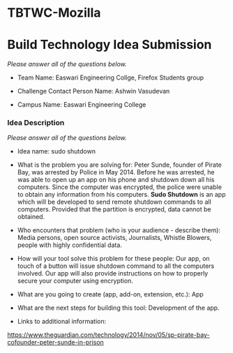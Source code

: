 # TBTWC-Mozilla
# Build Technology Idea Submission
*Please answer all of the questions below.*
* Team Name: Easwari Engineering Collge, Firefox Students group

* Challenge Contact Person Name: Ashwin Vasudevan
* Campus Name: Easwari Engineering College

### Idea Description
*Please answer all of the questions below.*

* Idea name: sudo shutdown

* What is the problem you are solving for:  Peter Sunde, founder of Pirate Bay, was arrested by Police in May 2014. Before he was arrested, he was able to open up an app on his phone and shutdown down all his computers. Since the computer was encrypted, the police were unable to obtain any information from his computers. **Sudo Shutdown** is an app which will be developed to send remote shutdown commands to all computers. Provided that the partition is encrypted, data cannot be obtained. 

* Who encounters that problem (who is your audience - describe them): Media persons, open source activists, Journalists, Whistle Blowers, people with highly confidential data.

* How will your tool solve this problem for these people:  Our app, on touch of a button will issue shutdown command to all the computers involved. Our app will also provide instructions on how to properly secure your computer using encryption. 

* What are you going to create (app, add-on, extension, etc.):  App

* What are the next steps for building this tool: Development of the app.

* Links to additional information: 

https://www.theguardian.com/technology/2014/nov/05/sp-pirate-bay-cofounder-peter-sunde-in-prison

